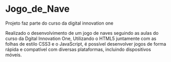 # Jogo_de_Nave
Projeto faz parte do curso da digital innovation one

Realizado o desenvolvimento de um jogo de naves seguindo as aulas do curso da Dgital Innovation One,
Utilizando o HTML5 juntamente com as folhas de estilo CSS3 e o JavaScript, é possível desenvolver jogos 
de forma rápida e compatível com diversas plataformas, incluindo dispositivos móveis.
